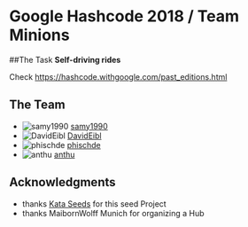 # Google Hashcode 2018 / Team  Minions

##The Task
**Self-driving rides**

Check https://hashcode.withgoogle.com/past_editions.html

## The Team
- ![samy1990](https://avatars2.githubusercontent.com/u/7262454?s=32 "samy1990") [samy1990](https://github.com/samy1990)
- ![DavidEibl](https://avatars2.githubusercontent.com/u/29977004?s=32 "DavidEibl") [DavidEibl](https://github.com/DavidEibl)
- ![phischde](https://avatars0.githubusercontent.com/u/5195734?s=32 "phischde") [phischde](https://github.com/phischde)
- ![anthu](https://avatars0.githubusercontent.com/u/760387?s=32 "anthu") [anthu](https://github.com/anthu)

## Acknowledgments
- thanks [Kata Seeds](http://kata-seeds.github.io) for this seed Project
- thanks MaibornWolff Munich for organizing a Hub
